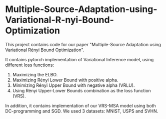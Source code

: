 # Multiple-Source-Adaptation-using-Variational-R-nyi-Bound-Optimization
This project contains code for our paper "Multiple-Source Adaptation using Variational Rényi Bound Optimization".

It contains pytorch implementation of Variational Inference model, using different loss functions:
  1. Maximizing the ELBO.
  2. Maximizing Rényi Lower Bound with positive alpha.
  3. Minimizing Rényi Upper Bound with negative alpha (VRLU).
  4. Using Rényi Upper-Lower Bounds combination as the loss function (VRS).

In addition, it contains implementation of our VRS-MSA model using both DC-programming and SGD.
We used 3 datasets: MNIST, USPS and SVHN.
